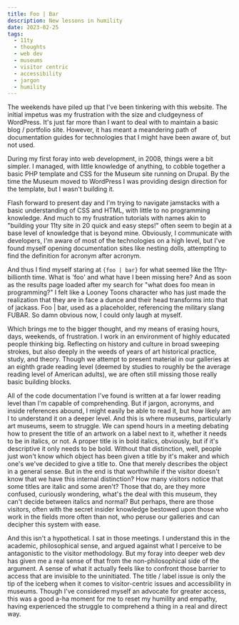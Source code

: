 ```yaml
---
title: Foo | Bar
description: New lessons in humility
date: 2023-02-25
tags:
  - 11ty
  - thoughts
  - web dev
  - museums
  - visitor centric
  - accessibility
  - jargon
  - humility
---
```


The weekends have piled up that I've been tinkering with this website. The initial impetus was my frustration with the size and cludgeyness of WordPress. It's just far more than I want to deal with to maintain a basic blog / portfolio site. However, it has meant a meandering path of documentation guides for technologies that I might have been aware of, but not used. 

During my first foray into web development, in 2008, things were a bit simpler. I managed, with little knowledge of anything, to cobble together a basic PHP template and CSS for the Museum site running on Drupal. By the time the Museum moved to WordPress I was providing design direction for the template, but I wasn't building it. 

Flash forward to present day and I'm trying to navigate jamstacks with a basic understanding of CSS and HTML, with little to no programming knowledge. And much to my frustration tutorials with names akin to "building your 11ty site in 20 quick and easy steps!" often seem to begin at a base level of knowledge that is beyond mine. Obviously, I communicate with developers, I'm aware of most of the technologies on a high level, but I've found myself opening documentation sites like nesting dolls, attempting to find the definition for acronym after acronym. 

And thus I find myself staring at  `{foo | bar}`  for what seemed like the 11ty-billionth time. What is 'foo' and what have I been missing here? And as soon as the results page loaded after my search for "what does foo mean in programming?" I felt like a Looney Toons character who has just made the realization that they are in face a dunce and their head transforms into that of jackass. Foo | bar, used as a placeholder, referencing the military slang FUBAR. So damn obvious now, I could only laugh at myself.

Which brings me to the bigger thought, and my means of erasing hours, days, weekends, of frustration. I work in an environment of highly educated people thinking big. Reflecting on history and culture in broad sweeping strokes, but also deeply in the weeds of years of art historical practice, study, and theory. Though we attempt to present material in our galleries at an eighth grade reading level (deemed by studies to roughly be the average reading level of American adults), we are often still missing those really basic building blocks. 

All of the code documentation I've found is written at a far lower reading level than I'm capable of comprehending. But if jargon, acronyms, and inside references abound, I might easily be able to read it, but how likely am I to understand it on a deeper level. And this is where museums, particularly art museums, seem to struggle. We can spend hours in a meeting debating how to present the title of an artwork on a label next to it, whether it needs to be in italics, or not. A proper title is in bold italics, obviously, but if it's descriptive it only needs to be bold. Without that distinction, well, people just won't know which object has been given a title by it's maker and which one's we've decided to give a title to. One that merely describes the object in a general sense. But in the end is that worthwhile if the visitor doesn't know that we have this internal distinction? How many visitors notice that some titles are italic and some aren't? Those that do, are they more confused, curiously wondering, what's the deal with this museum, they can't decide between italics and normal? But perhaps, there are those visitors, often with the secret insider knowledge bestowed upon those who work in the fields more often than not, who peruse our galleries and can decipher this system with ease. 

And this isn't a hypothetical. I sat in those meetings. I understand this in the academic, philosophical sense, and argued against what I perceive to be antagonistic to the visitor methodology. But my foray into deeper web dev has given me a real sense of that from the non-philosophical side of the argument. A sense of what it actually feels like to confront those barrier to access that are invisible to the uninitiated. The title / label issue is only the tip of the iceberg when it comes to visitor-centric issues and accessibility in museums. Though I've considered myself an advocate for greater access, this was a good a-ha moment for me to reset my humility and empathy, having experienced the struggle to comprehend a thing in a real and direct way.  